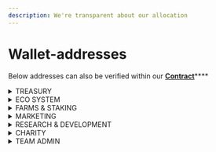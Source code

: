 ```yaml
---
description: We're transparent about our allocation
---
```


# Wallet-addresses

Below addresses can also be verified within our [**Contract**](https://bscscan.com/token/0x84Fd7CC4Cd689fC021eE3D00759B6D255269D538#readContract)****

<details>

<summary>TREASURY</summary>

****[**0xb831468cc2e05b892d0a2f87314df319a404eb3f**](https://bscscan.com/token/0x84Fd7CC4Cd689fC021eE3D00759B6D255269D538?a=0xb831468cc2e05b892d0a2f87314df319a404eb3f)****

</details>

<details>

<summary>ECO SYSTEM</summary>

[**0xb2235bb4eea95be069a8db995ca821bda1cb99e8**](https://bscscan.com/token/0x84Fd7CC4Cd689fC021eE3D00759B6D255269D538?a=0xb2235bb4eea95be069a8db995ca821bda1cb99e8)****

</details>

<details>

<summary>FARMS &#x26; STAKING</summary>

****[**0x6c4511688ab3619a93f5fd031e9621aa203eaaf9**](https://bscscan.com/address/0x6c4511688ab3619a93f5fd031e9621aa203eaaf9)****

</details>

<details>

<summary>MARKETING</summary>

****[**0x6a8c2882aaccb5eaee058ec3bd3c96072c16f426**](https://bscscan.com/token/0x84Fd7CC4Cd689fC021eE3D00759B6D255269D538?a=0x6a8c2882aaccb5eaee058ec3bd3c96072c16f426)****

</details>

<details>

<summary>RESEARCH &#x26; DEVELOPMENT</summary>

****[**0x94ec028c085a5bec18c75916896311a586fc95fd**](https://bscscan.com/token/0x84Fd7CC4Cd689fC021eE3D00759B6D255269D538?a=0x94ec028c085a5bec18c75916896311a586fc95fd)****

</details>

<details>

<summary>CHARITY</summary>

****[**0x2081e47b8ccbe3b3180b34b37ec33ee71be10669**](https://bscscan.com/token/0x84Fd7CC4Cd689fC021eE3D00759B6D255269D538?a=0x2081e47b8ccbe3b3180b34b37ec33ee71be10669)****

</details>

<details>

<summary>TEAM ADMIN</summary>

****[**0x3eda8adee9d8a2bf61717f36bc5ca5429ffa09c3**](https://bscscan.com/token/0x84Fd7CC4Cd689fC021eE3D00759B6D255269D538?a=0x3eda8adee9d8a2bf61717f36bc5ca5429ffa09c3)****

</details>
